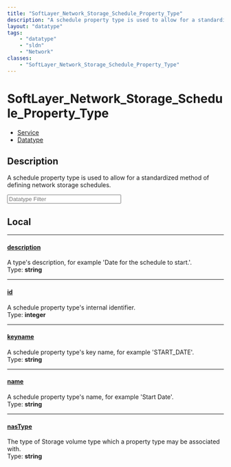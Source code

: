 ```yaml
---
title: "SoftLayer_Network_Storage_Schedule_Property_Type"
description: "A schedule property type is used to allow for a standardized method of defining network storage schedules."
layout: "datatype"
tags:
    - "datatype"
    - "sldn"
    - "Network"
classes:
    - "SoftLayer_Network_Storage_Schedule_Property_Type"
---
```


# SoftLayer_Network_Storage_Schedule_Property_Type
<div id='service-datatype'>
    <ul id='sldn-reference-tabs'>
    <li id='service'> <a href='/reference/services/SoftLayer_Network_Storage_Schedule_Property_Type' >Service</a></li>    <li id='datatype'> <a href='/reference/datatypes/SoftLayer_Network_Storage_Schedule_Property_Type' >Datatype</a></li>
    </ul>
</div>

## Description 


A schedule property type is used to allow for a standardized method of defining network storage schedules. 





<!-- Filer BEGIN -->
<div class="view-filters">
        <div class="clearfix">
            <div class="search-input-box">
                <input placeholder="Datatype Filter" onkeyup="titleSearch(inputId='prop-input', divId='properties', elementClass='prop-row')" 
                    type="text" id="prop-input" value="" size="30" maxlength="128" class="form-text">
            </div>
        </div>
</div>
<!-- Filer END -->

<div id="properties" class="content">
<div id="localProperties" class="prop-content" >

## Local
<div class="prop-row">

-----
[description]: #description
#### [description]
A type's description, for example 'Date for the schedule to start.'.  
<span class="type-label">Type: </span>**string**  



</div>
<div class="prop-row">

-----
[id]: #id
#### [id]
A schedule property type's internal identifier.  
<span class="type-label">Type: </span>**integer**  



</div>
<div class="prop-row">

-----
[keyname]: #keyname
#### [keyname]
A schedule property type's key name, for example 'START_DATE'.  
<span class="type-label">Type: </span>**string**  



</div>
<div class="prop-row">

-----
[name]: #name
#### [name]
A schedule property type's name, for example 'Start Date'.  
<span class="type-label">Type: </span>**string**  



</div>
<div class="prop-row">

-----
[nasType]: #nastype
#### [nasType]
The type of Storage volume type which a property type may be associated with.  
<span class="type-label">Type: </span>**string**  



</div>
</div>
<!-- LOCAL PROPERTY END -->

</div>


